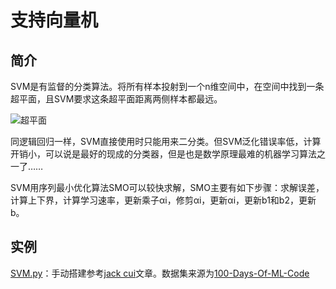 # 支持向量机

## 简介

SVM是有监督的分类算法。将所有样本投射到一个n维空间中，在空间中找到一条超平面，且SVM要求这条超平面距离两侧样本都最远。

![超平面](http://ww1.sinaimg.cn/large/96803f81ly1fzgefaiockj209d0bbjsf.jpg)

同逻辑回归一样，SVM直接使用时只能用来二分类。但SVM泛化错误率低，计算开销小，可以说是最好的现成的分类器，但是也是数学原理最难的机器学习算法之一了……

SVM用序列最小优化算法SMO可以较快求解，SMO主要有如下步骤：求解误差，计算上下界，计算学习速率，更新乘子αi，修剪αi，更新αi，更新b1和b2，更新b。

## 实例

[SVM.py](https://github.com/Niuyuhang03/MachineLearning/blob/master/SVM/SVM.py)：手动搭建参考[jack cui](https://cuijiahua.com/blog/2017/11/ml_8_svm_1.html)文章。数据集来源为[100-Days-Of-ML-Code](https://github.com/MLEveryday/100-Days-Of-ML-Code/blob/master/datasets/Social_Network_Ads.csv)